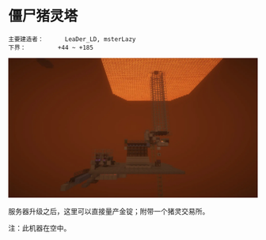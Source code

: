 # 僵尸猪灵塔

```
主要建造者：		LeaDer_LD, msterLazy
下界：			+44 ~ +185
```

![](/img/place/僵尸猪灵塔.webp)

服务器升级之后，这里可以直接量产金锭；附带一个猪灵交易所。

注：此机器在空中。
